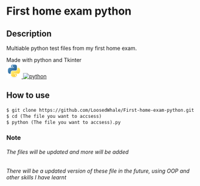 # First home exam python

## Description
Multiable python test files from my first home exam. 

Made with python and Tkinter \
<a href="https://www.python.org" target="_blank" rel="noreferrer"> <img src="https://raw.githubusercontent.com/devicons/devicon/master/icons/python/python-original.svg" alt="python" width="40" height="40"/> </a>
<a href="https://www.python.org" target="_blank" rel="noreferrer"> <img src="https://rcxpn.com/wp-content/uploads/2023/02/logo-1.png" alt="python" width="40" height="40"/> </a>

## How to use 
```
$ git clone https://github.com/LoosedWhale/First-home-exam-python.git 
$ cd (The file you want to accsess)
$ python (The file you want to accsess).py
```

### Note
###### The files will be updated and more will be added
###### There will be a updated version of these file in the future, using OOP and other skills I have learnt

